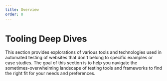 ```yaml
---
title: Overview
order: 0
---
```


# Tooling Deep Dives

This section provides explorations of various tools and technologies used in automated testing of websites that don't belong to specific examples or case studies. The goal of this section is to help you navigate the sometimes-overwhelming landscape of testing tools and frameworks to find the right fit for your needs and preferences.

<SectionTOC></SectionTOC>